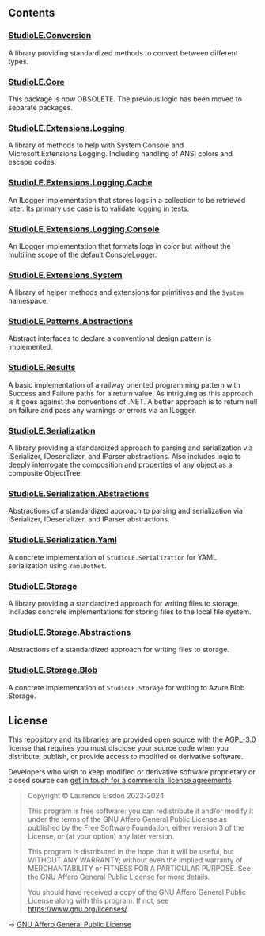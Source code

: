 ## Contents

### [StudioLE.Conversion](StudioLE.Conversion/src)

A library providing standardized methods to convert between different types.

### [StudioLE.Core](StudioLE.Core/src)

This package is now OBSOLETE. The previous logic has been moved to separate packages.

### [StudioLE.Extensions.Logging](StudioLE.Extensions.Logging/src)

A library of methods to help with System.Console and Microsoft.Extensions.Logging. Including handling of ANSI colors and escape codes.

### [StudioLE.Extensions.Logging.Cache](StudioLE.Extensions.Logging.Cache/src)

An ILogger implementation that stores logs in a collection to be retrieved later. Its primary use case is to validate logging in tests.

### [StudioLE.Extensions.Logging.Console](StudioLE.Extensions.Logging.Console/src)

An ILogger implementation that formats logs in color but without the multiline scope of the default ConsoleLogger.

### [StudioLE.Extensions.System](StudioLE.Extensions.System/src)

A library of helper methods and extensions for primitives and the `System` namespace.

### [StudioLE.Patterns.Abstractions](StudioLE.Patterns.Abstractions/src)

Abstract interfaces to declare a conventional design pattern is implemented.

### [StudioLE.Results](StudioLE.Results/src)

A basic implementation of a railway oriented programming pattern with Success and Failure paths for a return value. As intriguing as this approach is it goes against the conventions of .NET. A better approach is to return null on failure and pass any warnings or errors via an ILogger.

### [StudioLE.Serialization](StudioLE.Serialization/src)

A library providing a standardized approach to parsing and serialization via ISerializer, IDeserializer, and IParser abstractions. Also includes logic to deeply interrogate the composition and properties of any object as a composite ObjectTree.

### [StudioLE.Serialization.Abstractions](StudioLE.Serialization.Abstractions/src)

Abstractions of a standardized approach to parsing and serialization via ISerializer, IDeserializer, and IParser abstractions.

### [StudioLE.Serialization.Yaml](StudioLE.Serialization.Yaml/src)

A concrete implementation of `StudioLE.Serialization` for YAML serialization using `YamlDotNet`.

### [StudioLE.Storage](StudioLE.Storage/src)

A library providing a standardized approach for writing files to storage. Includes concrete implementations for storing files to the local file system.

### [StudioLE.Storage.Abstractions](StudioLE.Storage.Abstractions/src)

Abstractions of a standardized approach for writing files to storage.

### [StudioLE.Storage.Blob](StudioLE.Storage.Blob/src)

A concrete implementation of `StudioLE.Storage` for writing to Azure Blob Storage.

## License

This repository and its libraries are provided open source with the [AGPL-3.0](https://www.gnu.org/licenses/agpl-3.0.en.html) license that requires you must disclose your source code when you distribute, publish, or provide access to modified or derivative software.

Developers who wish to keep modified or derivative software proprietary or closed source can [get in touch for a commercial license agreements](https://studiole.uk/contact/)

> Copyright © Laurence Elsdon 2023-2024
>
> This program is free software: you can redistribute it and/or modify it under the terms of the GNU Affero General Public License as published by the Free Software Foundation, either version 3 of the License, or (at your option) any later version.
>
> This program is distributed in the hope that it will be useful, but WITHOUT ANY WARRANTY; without even the implied warranty of MERCHANTABILITY or FITNESS FOR A PARTICULAR PURPOSE. See the GNU Affero General Public License for more details.
>
> You should have received a copy of the GNU Affero General Public License along with this program. If not, see <https://www.gnu.org/licenses/>.

→ [GNU Affero General Public License](LICENSE.md)

